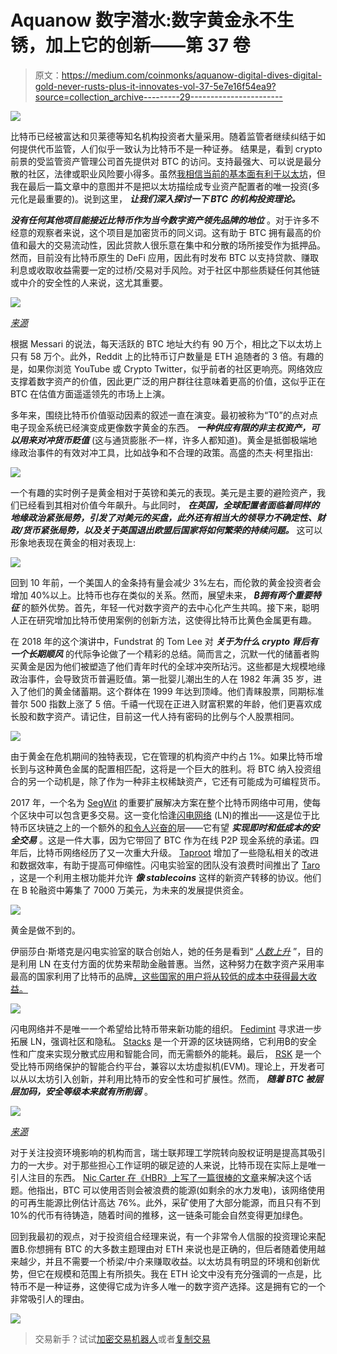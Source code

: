 # Aquanow 数字潜水:数字黄金永不生锈，加上它的创新——第 37 卷

> 原文：<https://medium.com/coinmonks/aquanow-digital-dives-digital-gold-never-rusts-plus-it-innovates-vol-37-5e7e16f54ea9?source=collection_archive---------29----------------------->

![](img/82738a96a6af93b2873be1394fb5908b.png)

比特币已经被富达和贝莱德等知名机构投资者大量采用。随着监管者继续纠结于如何提供代币监管，人们似乎一致认为比特币不是一种证券。 结果是，看到 crypto 前景的受监管资产管理公司首先提供对 BTC 的访问。支持最强大、可以说是最分散的社区，法律或职业风险要小得多。虽然[我相信当前的基本面有利于以太坊](/coinmonks/aquanow-digital-dives-ether-youre-in-or-you-re-in-the-way-vol-36-e9c4b2759b3f)，但我在最后一篇文章中的意图并不是把以太坊描绘成专业资产配置者的唯一投资(多元化是最重要的)。说到这里， ***让我们深入探讨一下 BTC 的机构投资理论。***

***没有任何其他项目能接近比特币作为当今数字资产领先品牌的地位*** 。对于许多不经意的观察者来说，这个项目是加密货币的同义词。这有助于 BTC 拥有最高的价值和最大的交易流动性，因此贷款人很乐意在集中和分散的场所接受作为抵押品。然而，目前没有比特币原生的 DeFi 应用，因此有时发布 BTC 以支持贷款、赚取利息或收取收益需要一定的过桥/交易对手风险。对于社区中那些质疑任何其他链或中介的安全性的人来说，这尤其重要。

![](img/d887cca7ca5b8fb346022aa312ce96db.png)

[*来源*](https://www.hashinvest.com.br/single-post/2018/03/20/bitcoin-honey-badger-do-dinheiro)

根据 Messari 的说法，每天活跃的 BTC 地址大约有 90 万个，相比之下以太坊上只有 58 万个。此外，Reddit 上的比特币订户数量是 ETH 追随者的 3 倍。有趣的是，如果你浏览 YouTube 或 Crypto Twitter，似乎前者的社区更响亮。网络效应支撑着数字资产的价值，因此更广泛的用户群往往意味着更高的价值，这似乎正在 BTC 在估值方面遥遥领先的市场上上演。

多年来，围绕比特币价值驱动因素的叙述一直在演变。最初被称为“T0”的点对点电子现金系统已经演变成更像数字黄金的东西。 ***一种供应有限的非主权资产，可以用来对冲货币贬值*** (这与通货膨胀*不*一样，许多人都知道)。黄金是抵御极端地缘政治事件的有效对冲工具，比如战争和不合理的政策。高盛的杰夫·柯里指出:

![](img/0077b5817e73825e4f932ea05d74ae84.png)

一个有趣的实时例子是黄金相对于英镑和美元的表现。美元是主要的避险资产，我们已经看到其相对价值今年飙升。与此同时， ***在英国，全球配置者面临着同样的地缘政治紧张局势，引发了对美元的买盘，此外还有相当大的领导力不确定性、财政/货币紧张局势，以及关于英国退出欧盟后国家将如何繁荣的持续问题。*** 这可以形象地表现在黄金的相对表现上:

![](img/0af2be3d2804d8a580b3e9e6a8d7bd74.png)

回到 10 年前，一个美国人的金条持有量会减少 3%左右，而伦敦的黄金投资者会增加 40%以上。比特币也存在类似的关系。然而，展望未来， ***₿拥有两个重要特征*** 的额外优势。首先，年轻一代对数字资产的去中心化产生共鸣。接下来，聪明人正在研究增加比特币使用案例的创新方法，这使得比特币比黄色金属更有趣。

在 2018 年的这个演讲中，Fundstrat 的 Tom Lee 对 ***关于为什么 crypto 背后有一个长期顺风*** 的代际争论做了一个精彩的总结。简而言之，沉默一代的储蓄者购买黄金是因为他们被塑造了他们青年时代的全球冲突所玷污。这些都是大规模地缘政治事件，会导致货币普遍贬值。第一批婴儿潮出生的人在 1982 年满 35 岁，进入了他们的黄金储蓄期。这个群体在 1999 年达到顶峰。他们青睐股票，同期标准普尔 500 指数上涨了 5 倍。千禧一代现在正进入财富积累的年龄，他们更喜欢成长股和数字资产。请记住，目前这一代人持有密码的比例与个人股票相同。

![](img/f7a9e5fabf9486356e8e02a95d6cdd9b.png)

由于黄金在危机期间的独特表现，它在管理的机构资产中约占 1%。如果比特币增长到与这种黄色金属的配置相匹配，这将是一个巨大的胜利。将 BTC 纳入投资组合的另一个动机是，除了作为一种非主权稀缺资产，它还有可能成为可编程货币。

2017 年，一个名为 [SegWit](https://en.wikipedia.org/wiki/SegWit) 的重要扩展解决方案在整个比特币网络中可用，使每个区块中可以包含更多交易。这一变化恰逢[闪电网络](https://lightning.network/) (LN)的推出——这是位于比特币区块链之上的一个额外的[和令人兴奋的](https://crypto.nateliason.com/p/bitcoin-lightning)层——它有望 ***实现即时和低成本的安全交易*** 。这是一件大事，因为它带回了 BTC 作为在线 P2P 现金系统的承诺。四年后，比特币网络经历了又一次重大升级。 [Taproot](https://blog.chainalysis.com/reports/bitcoin-taproot-upgrade/) 增加了一些隐私相关的改进和数据效率，有助于提高可伸缩性。闪电实验室的团队没有浪费时间推出了 [Taro](https://lightning.engineering/posts/2022-4-5-taro-launch/) ，这是一个利用主根功能并允许 ***像 stablecoins*** 这样的新资产转移的协议。他们在 B 轮融资中筹集了 7000 万美元，为未来的发展提供资金。

![](img/8550fabb4fc80e1e5749051b0c28f1bd.png)

黄金是做不到的。

伊丽莎白·斯塔克是闪电实验室的联合创始人，她的任务是看到“ [*人数上升*](/@lightning_labs/number-of-people-go-up-or-bitcoin-as-the-worlds-protocol-of-value-d1df7cefca37) ”，目的是利用 LN 在支付方面的优势来帮助金融普惠。当然，这种努力在数字资产采用率最高的国家利用了比特币的品牌[，这些国家的用户将从较低的成本中获得最大收益。](https://blog.chainalysis.com/reports/2022-global-crypto-adoption-index/#key-takeaways)

![](img/4b4d1198e4f36991c370f42a343525e4.png)

闪电网络并不是唯一一个希望给比特币带来新功能的组织。 [Fedimint](https://fedimint.org/docs/category/primer) 寻求进一步拓展 LN，强调社区和隐私。 [Stacks](https://www.stacks.co/) 是一个开源的区块链网络，它利用₿的安全性和广度来实现分散式应用和智能合同，而无需额外的能耗。最后， [RSK](https://blog.rsk.co/) 是一个受比特币网络保护的智能合约平台，兼容以太坊虚拟机(EVM)。理论上，开发者可以从以太坊引入创新，并利用比特币的安全性和可扩展性。然而， ***随着 BTC 被层层加码，安全等级本来就有所削弱*** 。

![](img/be8e2031db2005f2e7023f03d317d082.png)

[*来源*](https://www.techtimes.com/articles/277900/20220711/bitcoin-ecosystems-in-review-q3-2022.htm)

对于关注投资环境影响的机构而言，瑞士联邦理工学院转向股权证明是提高其吸引力的一大步。对于那些担心工作证明的碳足迹的人来说，比特币现在实际上是唯一引人注目的东西。 [Nic Carter 在《HBR》上写了一篇很棒的文章](https://hbr.org/2021/05/how-much-energy-does-bitcoin-actually-consume)来解决这个话题。他指出，BTC 可以使用否则会被浪费的能源(如剩余的水力发电)，该网络使用的可再生能源比例估计高达 76%。此外，采矿使用了大部分能源，而且只有不到 10%的代币有待铸造，随着时间的推移，这一链条可能会自然变得更加绿色。

回到我最初的观点，对于投资组合经理来说，有一个非常令人信服的投资理论来配置₿.你想拥有 BTC 的大多数主题理由对 ETH 来说也是正确的，但后者随着使用越来越少，并且不需要一个桥梁/中介来赚取收益。以太坊具有明显的环境和创新优势，但它在规模和范围上有所损失。我在 ETH 论文中没有充分强调的一点是，比特币不是一种证券，这使得它成为许多人唯一的数字资产选择。这是拥有它的一个非常吸引人的理由。

![](img/eb1daa766769c4c7301d58d16fcfd2f5.png)

> 交易新手？试试[加密交易机器人](/coinmonks/crypto-trading-bot-c2ffce8acb2a)或者[复制交易](/coinmonks/top-10-crypto-copy-trading-platforms-for-beginners-d0c37c7d698c)